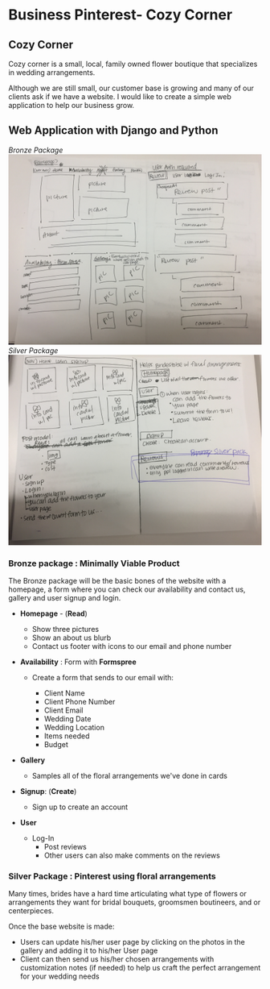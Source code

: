 # **Business Pinterest- Cozy Corner**

## **Cozy Corner**

Cozy corner is a small, local, family owned flower boutique that specializes in wedding arrangements.

Although we are still small, our customer base is growing and many of our clients ask if we have a website. I would like to create a simple web application to help our business grow.

## **Web Application with Django and Python**

_Bronze Package_
![Wireframe1](wireframe1.jpg)
_Silver Package_
![Wireframe2](wireframe.jpg)

### **Bronze package : Minimally Viable Product**

The Bronze package will be the basic bones of the website with a homepage, a form where you can check our availability and contact us, gallery and user signup and login.

- **Homepage** - (**Read**)

  - Show three pictures
  - Show an about us blurb
  - Contact us footer with icons to our email and phone number

- **Availability** : Form with **Formspree**

  - Create a form that sends to our email with:

    - Client Name
    - Client Phone Number
    - Client Email
    - Wedding Date
    - Wedding Location
    - Items needed
    - Budget

- **Gallery**
  - Samples all of the floral arrangements we've done in cards
- **Signup**: (**Create**)
  - Sign up to create an account
- **User**
  - Log-In
    - Post reviews
    - Other users can also make comments on the reviews

### **Silver Package : Pinterest using floral arrangements**

Many times, brides have a hard time articulating what type of flowers or arrangements they want for bridal bouquets, groomsmen boutineers, and or centerpieces.

Once the base website is made:

- Users can update his/her user page by clicking on the photos in the gallery and adding it to his/her User page
- Client can then send us his/her chosen arrangements with customization notes (if needed) to help us craft the perfect arrangement for your wedding needs

